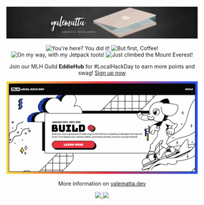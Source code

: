 ![Layale Matta](https://github.com/yalematta/yalematta/blob/master/banner.jpg)

<p align="center">
  <img src="https://octodex.github.com/images/welcometocat.png" title="You're here? You did it!" width="130">
  <img src="https://octodex.github.com/images/femalecodertocat.png" title="But first, Coffee!" width="130">
  <img src="https://octodex.github.com/images/jetpacktocat.png" title="On my way, with my Jetpack tools!" width="130">
  <img src="https://octodex.github.com/images/mountietocat.png" title="Just climbed the Mount Everest!" width="130">
</p>

<!--<center>
 <table>
   <tr>
       <td><img width="460px" align="left" src="https://github-readme-stats.vercel.app/api/top-langs/?username=yalematta&hide=html&layout=compact" /></td>
       <td><img width="495px" align="left" src="https://github-readme-stats.vercel.app/api?username=yalematta&theme=default" /></td>
   </tr>   
 </table>
</center>-->

<!--<p align="center">
  <a href="#welcome"><img src="https://profile-counter.glitch.me/yalematta/count.svg" title="Visitor Count"/></a>
</p>-->

<p align="center">
  Join our MLH Guild <b>EddieHub</b> for #LocalHackDay to earn more points and swag! <a href="https://localhackday.mlh.io/build">Sign up now</a>
</p>

![MLH: Build](https://github.com/yalematta/yalematta/blob/master/github_profile_mlh.png)

<p align="center">
  More information on <a href="https://yalematta.dev">yalematta.dev</a> 
</p>

<p align="center">
  <a href="http://twitter.com/yalematta">
    <img src="https://img.shields.io/twitter/follow/yalematta?label=Twitter&logo=twitter&style=for-the-badge" />
  </a>
  <a href="http://youtube.com/layalematta?sub_confirmation=1">
    <img src="https://img.shields.io/youtube/views/o7Lbog1ZNPs?label=YouTube&logo=YouTube&style=for-the-badge" />
  </a>
</p>

